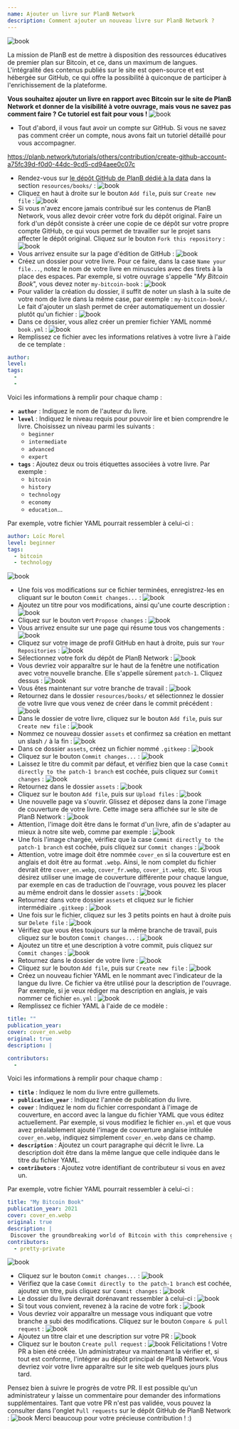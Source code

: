 ```yaml
---
name: Ajouter un livre sur PlanB Network
description: Comment ajouter un nouveau livre sur PlanB Network ?
---
```

![book](assets/cover.webp)

La mission de PlanB est de mettre à disposition des ressources éducatives de premier plan sur Bitcoin, et ce, dans un maximum de langues. L'intégralité des contenus publiés sur le site est open-source et est hébergée sur GitHub, ce qui offre la possibilité à quiconque de participer à l'enrichissement de la plateforme.

**Vous souhaitez ajouter un livre en rapport avec Bitcoin sur le site de PlanB Network et donner de la visibilité à votre ouvrage, mais vous ne savez pas comment faire ? Ce tutoriel est fait pour vous !**
![book](assets/01.webp)
- Tout d'abord, il vous faut avoir un compte sur GitHub. Si vous ne savez pas comment créer un compte, nous avons fait un tutoriel détaillé pour vous accompagner.

https://planb.network/tutorials/others/contribution/create-github-account-a75fc39d-f0d0-44dc-9cd5-cd94aee0c07c


- Rendez-vous sur [le dépôt GitHub de PlanB dédié à la data](https://github.com/PlanB-Network/bitcoin-educational-content/tree/dev/resources/books) dans la section `resources/books/` :
![book](assets/02.webp)
- Cliquez en haut à droite sur le bouton `Add file`, puis sur `Create new file` :
![book](assets/03.webp)
- Si vous n'avez encore jamais contribué sur les contenus de PlanB Network, vous allez devoir créer votre fork du dépôt original. Faire un fork d'un dépôt consiste à créer une copie de ce dépôt sur votre propre compte GitHub, ce qui vous permet de travailler sur le projet sans affecter le dépôt original. Cliquez sur le bouton `Fork this repository` :
![book](assets/04.webp)
- Vous arrivez ensuite sur la page d'édition de GitHub :
![book](assets/05.webp)
- Créez un dossier pour votre livre. Pour ce faire, dans la case `Name your file...`, notez le nom de votre livre en minuscules avec des tirets à la place des espaces. Par exemple, si votre ouvrage s'appelle "*My Bitcoin Book*", vous devez noter `my-bitcoin-book` :
![book](assets/06.webp)
- Pour valider la création du dossier, il suffit de noter un slash à la suite de votre nom de livre dans la même case, par exemple : `my-bitcoin-book/`. Le fait d'ajouter un slash permet de créer automatiquement un dossier plutôt qu'un fichier :
![book](assets/07.webp)
- Dans ce dossier, vous allez créer un premier fichier YAML nommé `book.yml` :
![book](assets/08.webp)
- Remplissez ce fichier avec les informations relatives à votre livre à l'aide de ce template :

```yaml
author: 
level: 
tags:
  - 
  - 
```

Voici les informations à remplir pour chaque champ :
- **`author`** : Indiquez le nom de l'auteur du livre.
- **`level`** : Indiquez le niveau requis pour pouvoir lire et bien comprendre le livre. Choisissez un niveau parmi les suivants :
	- `beginner`
	- `intermediate`
	- `advanced`
	- `expert`
- **`tags`** : Ajoutez deux ou trois étiquettes associées à votre livre. Par exemple :
    - `bitcoin`
    - `history`
    - `technology`
    - `economy`
    - `education`...

Par exemple, votre fichier YAML pourrait ressembler à celui-ci : 

```yaml
author: Loïc Morel
level: beginner
tags:
  - bitcoin
  - technology
```

![book](assets/09.webp)
- Une fois vos modifications sur ce fichier terminées, enregistrez-les en cliquant sur le bouton `Commit changes...` :
![book](assets/10.webp)
- Ajoutez un titre pour vos modifications, ainsi qu'une courte description :
![book](assets/11.webp)
- Cliquez sur le bouton vert `Propose changes` :
![book](assets/12.webp)
- Vous arrivez ensuite sur une page qui résume tous vos changements :
![book](assets/13.webp)
- Cliquez sur votre image de profil GitHub en haut à droite, puis sur `Your Repositories` :
![book](assets/14.webp)
- Sélectionnez votre fork du dépôt de PlanB Network :
![book](assets/15.webp)
- Vous devriez voir apparaître sur le haut de la fenêtre une notification avec votre nouvelle branche. Elle s'appelle sûrement `patch-1`. Cliquez dessus :
![book](assets/16.webp)
- Vous êtes maintenant sur votre branche de travail :
![book](assets/17.webp)
- Retournez dans le dossier `resources/books/` et sélectionnez le dossier de votre livre que vous venez de créer dans le commit précédent :
![book](assets/18.webp)
- Dans le dossier de votre livre, cliquez sur le bouton `Add file`, puis sur `Create new file` :
![book](assets/19.webp)
- Nommez ce nouveau dossier `assets` et confirmez sa création en mettant un slash `/` à la fin :
![book](assets/20.webp)
- Dans ce dossier `assets`, créez un fichier nommé `.gitkeep` :
![book](assets/21.webp)
- Cliquez sur le bouton `Commit changes...` :
![book](assets/22.webp)
- Laissez le titre du commit par défaut, et vérifiez bien que la case `Commit directly to the patch-1 branch` est cochée, puis cliquez sur `Commit changes` :
![book](assets/23.webp)
- Retournez dans le dossier `assets` :
![book](assets/24.webp)
- Cliquez sur le bouton `Add file`, puis sur `Upload files` :
![book](assets/25.webp)
- Une nouvelle page va s'ouvrir. Glissez et déposez dans la zone l'image de couverture de votre livre. Cette image sera affichée sur le site de PlanB Network :
![book](assets/26.webp)
- Attention, l'image doit être dans le format d'un livre, afin de s'adapter au mieux à notre site web, comme par exemple :
![book](assets/27.webp)
- Une fois l'image chargée, vérifiez que la case `Commit directly to the patch-1 branch` est cochée, puis cliquez sur `Commit changes` : 
![book](assets/28.webp)
- Attention, votre image doit être nommée `cover_en` si la couverture est en anglais et doit être au format `.webp`. Ainsi, le nom complet du fichier devrait être `cover_en.webp`, `cover_fr.webp`, `cover_it.webp`, etc. Si vous désirez utiliser une image de couverture différente pour chaque langue, par exemple en cas de traduction de l'ouvrage, vous pouvez les placer au même endroit dans le dossier `assets` :
![book](assets/29.webp)
- Retournez dans votre dossier `assets` et cliquez sur le fichier intermédiaire `.gitkeep` :
![book](assets/30.webp)
- Une fois sur le fichier, cliquez sur les 3 petits points en haut à droite puis sur `Delete file` :
![book](assets/31.webp)
- Vérifiez que vous êtes toujours sur la même branche de travail, puis cliquez sur le bouton `Commit changes...` :
![book](assets/32.webp)
- Ajoutez un titre et une description à votre commit, puis cliquez sur `Commit changes` :
![book](assets/33.webp)
- Retournez dans le dossier de votre livre :
![book](assets/34.webp)
- Cliquez sur le bouton `Add file`, puis sur `Create new file` :
![book](assets/35.webp)
- Créez un nouveau fichier YAML en le nommant avec l'indicateur de la langue du livre. Ce fichier va être utilisé pour la description de l'ouvrage. Par exemple, si je veux rédiger ma description en anglais, je vais nommer ce fichier `en.yml` :
![book](assets/36.webp)
- Remplissez ce fichier YAML à l'aide de ce modèle :
```yaml
title: ""
publication_year: 
cover: cover_en.webp
original: true
description: |

contributors:
  - 
```

Voici les informations à remplir pour chaque champ :
- **`title`** : Indiquez le nom du livre entre guillemets.
- **`publication_year`** : Indiquez l'année de publication du livre.
- **`cover`** : Indiquez le nom du fichier correspondant à l'image de couverture, en accord avec la langue du fichier YAML que vous éditez actuellement. Par exemple, si vous modifiez le fichier `en.yml` et que vous avez préalablement ajouté l'image de couverture anglaise intitulée `cover_en.webp`, indiquez simplement `cover_en.webp` dans ce champ.
- **`description`** : Ajoutez un court paragraphe qui décrit le livre. La description doit être dans la même langue que celle indiquée dans le titre du fichier YAML.
- **`contributors`** : Ajoutez votre identifiant de contributeur si vous en avez un.

Par exemple, votre fichier YAML pourrait ressembler à celui-ci : 

```yaml
title: "My Bitcoin Book"
publication_year: 2021
cover: cover_en.webp
original: true
description: |
 Discover the groundbreaking world of Bitcoin with this comprehensive guide tailored for beginners. My Bitcoin Book demystifies the complexities of Bitcoin, providing a clear and concise introduction to how the protocol works. From its revolutionary technology to its potential impact on the global economy, this book offers invaluable insights and practical knowledge. Perfect for those new to Bitcoin, it covers the basics, security tips, and the future of digital finance. Dive into the future of money and empower yourself with the knowledge to navigate the digital age confidently.
contributors:
  - pretty-private
```

![book](assets/37.webp)
- Cliquez sur le bouton `Commit changes...` :
![book](assets/38.webp)
- Vérifiez que la case `Commit directly to the patch-1 branch` est cochée, ajoutez un titre, puis cliquez sur `Commit changes` :
![book](assets/39.webp)
- Le dossier du livre devrait dorénavant ressembler à celui-ci :
![book](assets/40.webp)
- Si tout vous convient, revenez à la racine de votre fork :
![book](assets/41.webp)
- Vous devriez voir apparaître un message vous indiquant que votre branche a subi des modifications. Cliquez sur le bouton `Compare & pull request` :
![book](assets/42.webp)
- Ajoutez un titre clair et une description sur votre PR :
![book](assets/43.webp)
- Cliquez sur le bouton `Create pull request` :
![book](assets/44.webp)
Félicitations ! Votre PR a bien été créée. Un administrateur va maintenant la vérifier et, si tout est conforme, l'intégrer au dépôt principal de PlanB Network. Vous devriez voir votre livre apparaître sur le site web quelques jours plus tard.

Pensez bien à suivre le progrès de votre PR. Il est possible qu'un administrateur y laisse un commentaire pour demander des informations supplémentaires. Tant que votre PR n'est pas validée, vous pouvez la consulter dans l'onglet `Pull requests` sur le dépôt GitHub de PlanB Network :
![book](assets/45.webp)
Merci beaucoup pour votre précieuse contribution ! :)

